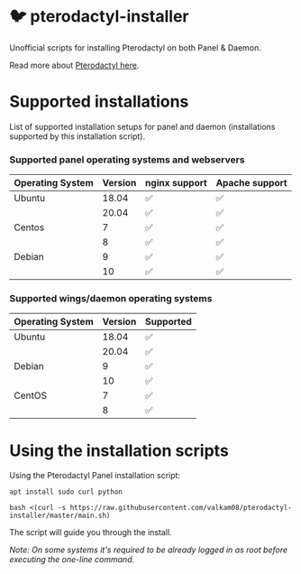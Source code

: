# :bird: pterodactyl-installer

Unofficial scripts for installing Pterodactyl on both Panel & Daemon.

Read more about [Pterodactyl here](https://pterodactyl.io/).

# Supported installations

List of supported installation setups for panel and daemon (installations supported by this installation script).

### Supported panel operating systems and webservers

| Operating System  | Version | nginx support      | Apache support       |
| ----------------- | ------- | ------------------ | --------------       |
| Ubuntu            | 18.04   | :white_check_mark: | :white_check_mark:   |
|                   | 20.04   | :white_check_mark: | :white_check_mark:   |
| Centos            | 7       | :white_check_mark: | :white_check_mark:   |
|                   | 8       | :white_check_mark: | :white_check_mark:   |
| Debian            | 9       | :white_check_mark: | :white_check_mark:   |
|                   | 10       | :white_check_mark: | :white_check_mark:   |

### Supported wings/daemon operating systems

| Operating System  | Version | Supported          |
| ----------------- | ------- | ------------------ |
| Ubuntu            | 18.04   | :white_check_mark: |
|                   | 20.04   | :white_check_mark: |
| Debian            | 9       | :white_check_mark: |
|                   | 10      | :white_check_mark: |
| CentOS            | 7       | :white_check_mark: |
|                   | 8       | :white_check_mark: |

# Using the installation scripts

Using the Pterodactyl Panel installation script:

`apt install sudo curl python`

`bash <(curl -s https://raw.githubusercontent.com/valkam08/pterodactyl-installer/master/main.sh)`

The script will guide you through the install.

*Note: On some systems it's required to be already logged in as root before executing the one-line command.*
